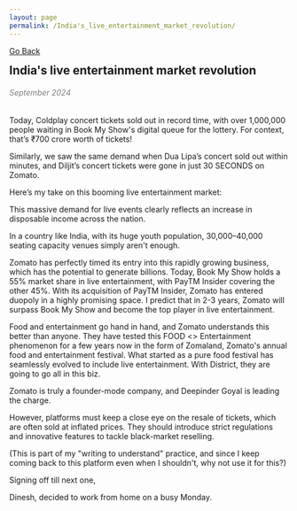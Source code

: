 ```yaml
---
layout: page
permalink: /India's_live_entertainment_market_revolution/
---
```

[Go Back](/blog/)
<h2 style="margin: 0;"> India's live entertainment market revolution</h2>
<h6 style="color: #7D7D7D;" >September 2024</h6>
Today, Coldplay concert tickets sold out in record time, with over 1,000,000 people waiting in Book My Show's digital queue for the lottery. For context, that’s ₹700 crore worth of tickets!

Similarly, we saw the same demand when Dua Lipa’s concert sold out within minutes, and Diljit’s concert tickets were gone in just 30 SECONDS on Zomato.

Here’s my take on this booming live entertainment market:

This massive demand for live events clearly reflects an increase in disposable income across the nation.

In a country like India, with its huge youth population, 30,000–40,000 seating capacity venues simply aren't enough.

Zomato has perfectly timed its entry into this rapidly growing business, which has the potential to generate billions. Today, Book My Show holds a 55% market share in live entertainment, with PayTM Insider covering the other 45%. With its acquisition of PayTM Insider, Zomato has entered duopoly in a highly promising space. I predict that in 2-3 years, Zomato will surpass Book My Show and become the top player in live entertainment.

Food and entertainment go hand in hand, and Zomato understands this better than anyone. They have tested this FOOD <> Entertainment phenomenon for a few years now in the form of Zomaland, Zomato's annual food and entertainment festival. What started as a pure food festival has seamlessly evolved to include live entertainment. With District, they are going to go all in this biz.

Zomato is truly a founder-mode company, and Deepinder Goyal is leading the charge.

However, platforms must keep a close eye on the resale of tickets, which are often sold at inflated prices. They should introduce strict regulations and innovative features to tackle black-market reselling.

(This is part of my "writing to understand" practice, and since I keep coming back to this platform even when I shouldn't, why not use it for this?)

Signing off till next one,

Dinesh, decided to work from home on a busy Monday.

